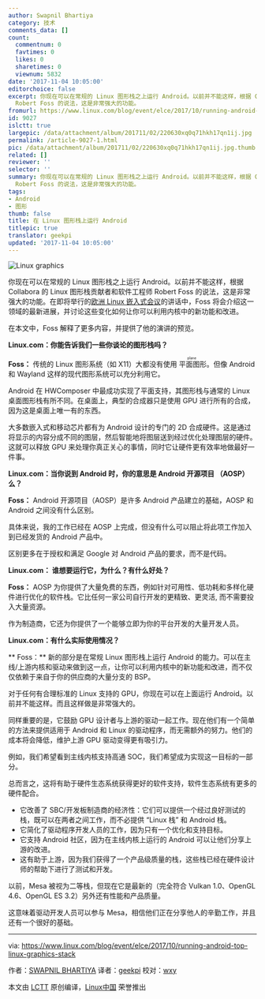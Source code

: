 ```yaml
---
author: Swapnil Bhartiya
category: 技术
comments_data: []
count:
  commentnum: 0
  favtimes: 0
  likes: 0
  sharetimes: 0
  viewnum: 5832
date: '2017-11-04 10:05:00'
editorchoice: false
excerpt: 你现在可以在常规的 Linux 图形栈之上运行 Android。以前并不能这样，根据 Collabora 的 Linux 图形栈贡献者和软件工程师
  Robert Foss 的说法，这是非常强大的功能。
fromurl: https://www.linux.com/blog/event/elce/2017/10/running-android-top-linux-graphics-stack
id: 9027
islctt: true
largepic: /data/attachment/album/201711/02/220630xq0q71hkh17qn1ij.jpg
permalink: /article-9027-1.html
pic: /data/attachment/album/201711/02/220630xq0q71hkh17qn1ij.jpg.thumb.jpg
related: []
reviewer: ''
selector: ''
summary: 你现在可以在常规的 Linux 图形栈之上运行 Android。以前并不能这样，根据 Collabora 的 Linux 图形栈贡献者和软件工程师
  Robert Foss 的说法，这是非常强大的功能。
tags:
- Android
- 图形
thumb: false
title: 在 Linux 图形栈上运行 Android
titlepic: true
translator: geekpi
updated: '2017-11-04 10:05:00'
---
```


![Linux graphics](/data/attachment/album/201711/02/220630xq0q71hkh17qn1ij.jpg "Linux graphics")


你现在可以在常规的 Linux 图形栈之上运行 Android。以前并不能这样，根据 Collabora 的 Linux 图形栈贡献者和软件工程师 Robert Foss 的说法，这是非常强大的功能。在即将举行的[欧洲 Linux 嵌入式会议](http://events.linuxfoundation.org/events/embedded-linux-conference-europe)的讲话中，Foss 将会介绍这一领域的最新进展，并讨论这些变化如何让你可以利用内核中的新功能和改进。


在本文中，Foss 解释了更多内容，并提供了他的演讲的预览。


**Linux.com：你能告诉我们一些你谈论的图形栈吗？**


**Foss：** 传统的 Linux 图形系统（如 X11）大都没有使用<ruby> 平面图形 <rt>  plane </rt></ruby>。但像 Android 和 Wayland 这样的现代图形系统可以充分利用它。


Android 在 HWComposer 中最成功实现了平面支持，其图形栈与通常的 Linux 桌面图形栈有所不同。在桌面上，典型的合成器只是使用 GPU 进行所有的合成，因为这是桌面上唯一有的东西。


大多数嵌入式和移动芯片都有为 Android 设计的专门的 2D 合成硬件。这是通过将显示的内容分成不同的图层，然后智能地将图层送到经过优化处理图层的硬件。这就可以释放 GPU 来处理你真正关心的事情，同时它让硬件更有效率地做最好一件事。


**Linux.com：当你说到 Android 时，你的意思是 Android 开源项目 （AOSP） 么？**


**Foss：** Android 开源项目（AOSP）是许多 Android 产品建立的基础，AOSP 和 Android 之间没有什么区别。


具体来说，我的工作已经在 AOSP 上完成，但没有什么可以阻止将此项工作加入到已经发货的 Android 产品中。


区别更多在于授权和满足 Google 对 Android 产品的要求，而不是代码。


**Linux.com： 谁想要运行它，为什么？有什么好处？**


**Foss：** AOSP 为你提供了大量免费的东西，例如针对可用性、低功耗和多样化硬件进行优化的软件栈。它比任何一家公司自行开发的更精致、更灵活, 而不需要投入大量资源。


作为制造商，它还为你提供了一个能够立即为你的平台开发的大量开发人员。


**Linux.com：有什么实际使用情况？**


\*\* Foss：\*\* 新的部分是在常规 Linux 图形栈上运行 Android 的能力。可以在主线/上游内核和驱动来做到这一点，让你可以利用内核中的新功能和改进，而不仅仅依赖于来自于你的供应商的大量分支的 BSP。


对于任何有合理标准的 Linux 支持的 GPU，你现在可以在上面运行 Android。以前并不能这样。而且这样做是非常强大的。


同样重要的是，它鼓励 GPU 设计者与上游的驱动一起工作。现在他们有一个简单的方法来提供适用于 Android 和 Linux 的驱动程序，而无需额外的努力。他们的成本将会降低，维护上游 GPU 驱动变得更有吸引力。


例如，我们希望看到主线内核支持高通 SOC，我们希望成为实现这一目标的一部分。


总而言之，这将有助于硬件生态系统获得更好的软件支持，软件生态系统有更多的硬件配合。


* 它改善了 SBC/开发板制造商的经济性：它们可以提供一个经过良好测试的栈，既可以在两者之间工作，而不必提供 “Linux 栈” 和 Android 栈。
* 它简化了驱动程序开发人员的工作，因为只有一个优化和支持目标。
* 它支持 Android 社区，因为在主线内核上运行的 Android 可以让他们分享上游的改进。
* 这有助于上游，因为我们获得了一个产品级质量的栈，这些栈已经在硬件设计师的帮助下进行了测试和开发。


以前，Mesa 被视为二等栈，但现在它是最新的（完全符合 Vulkan 1.0、OpenGL 4.6、OpenGL ES 3.2）另外还有性能和产品质量。


这意味着驱动开发人员可以参与 Mesa，相信他们正在分享他人的辛勤工作，并且还有一个很好的基础。




---


via: <https://www.linux.com/blog/event/elce/2017/10/running-android-top-linux-graphics-stack>


作者：[SWAPNIL BHARTIYA](https://www.linux.com/users/arnieswap) 译者：[geekpi](https://github.com/geekpi) 校对：[wxy](https://github.com/wxy)


本文由 [LCTT](https://github.com/LCTT/TranslateProject) 原创编译，[Linux中国](https://linux.cn/) 荣誉推出